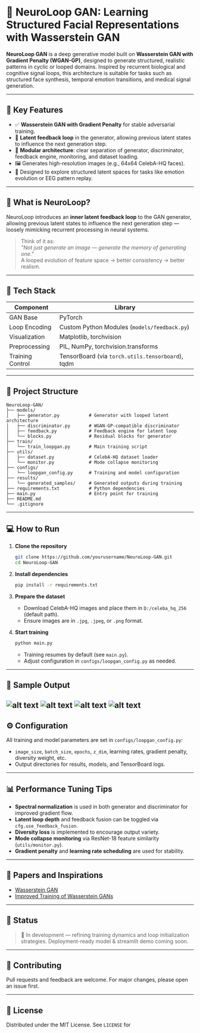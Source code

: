 # 🧠 NeuroLoop GAN: Learning Structured Facial Representations with Wasserstein GAN

**NeuroLoop GAN** is a deep generative model built on **Wasserstein GAN with Gradient Penalty (WGAN-GP)**, designed to generate structured, realistic patterns in cyclic or looped domains. Inspired by recurrent biological and cognitive signal loops, this architecture is suitable for tasks such as structured face synthesis, temporal emotion transitions, and medical signal generation.

---

## 📌 Key Features

- ✅ **Wasserstein GAN with Gradient Penalty** for stable adversarial training.
- 🎯 **Latent feedback loop** in the generator, allowing previous latent states to influence the next generation step.
- 🧬 **Modular architecture**: clear separation of generator, discriminator, feedback engine, monitoring, and dataset loading.
- 🖼️ Generates high-resolution images (e.g., 64x64 CelebA-HQ faces).
- 🧪 Designed to explore structured latent spaces for tasks like emotion evolution or EEG pattern replay.

---

## 🧠 What is NeuroLoop?

NeuroLoop introduces an **inner latent feedback loop** to the GAN generator, allowing previous latent states to influence the next generation step — loosely mimicking recurrent processing in neural systems.

> Think of it as:  
> _"Not just generate an image — generate the memory of generating one."_  
> A looped evolution of feature space → better consistency → better realism.

---

## 🚀 Tech Stack

| Component         | Library       |
|------------------|---------------|
| GAN Base         | PyTorch       |
| Loop Encoding    | Custom Python Modules (`models/feedback.py`) |
| Visualization    | Matplotlib, torchvision |
| Preprocessing    | PIL, NumPy, torchvision.transforms |
| Training Control | TensorBoard (via `torch.utils.tensorboard`), tqdm |

---

## 📁 Project Structure

```text
NeuroLoop-GAN/
├── models/
│   ├── generator.py           # Generator with looped latent architecture
│   ├── discriminator.py       # WGAN-GP-compatible discriminator
│   ├── feedback.py            # Feedback engine for latent loop
│   └── blocks.py              # Residual blocks for generator
├── train/
│   └── train_loopgan.py       # Main training script
├── utils/
│   ├── dataset.py             # CelebA-HQ dataset loader
│   └── monitor.py             # Mode collapse monitoring
├── configs/
│   └── loopgan_config.py      # Training and model configuration
├── results/
│   └── generated_samples/     # Generated outputs during training
├── requirements.txt           # Python dependencies
├── main.py                    # Entry point for training
├── README.md
└── .gitignore
```

---

## 💻 How to Run

1. **Clone the repository**
    ```bash
    git clone https://github.com/yourusername/NeuroLoop-GAN.git
    cd NeuroLoop-GAN
    ```

2. **Install dependencies**
    ```bash
    pip install -r requirements.txt
    ```

3. **Prepare the dataset**
    - Download CelebA-HQ images and place them in `D:/celeba_hq_256` (default path).
    - Ensure images are in `.jpg`, `.jpeg`, or `.png` format.

4. **Start training**
    ```bash
    python main.py
    ```
    - Training resumes by default (see `main.py`).
    - Adjust configuration in `configs/loopgan_config.py` as needed.

---

## 🧪 Sample Output
![alt text](image-1.png)
![alt text](image.png)
![alt text](image-2.png)
![alt text](image-3.png)
---

## ⚙️ Configuration

All training and model parameters are set in `configs/loopgan_config.py`:
- `image_size`, `batch_size`, `epochs`, `z_dim`, learning rates, gradient penalty, diversity weight, etc.
- Output directories for results, models, and TensorBoard logs.

---

## 📊 Performance Tuning Tips

- **Spectral normalization** is used in both generator and discriminator for improved gradient flow.
- **Latent loop depth** and feedback fusion can be toggled via `cfg.use_feedback_fusion`.
- **Diversity loss** is implemented to encourage output variety.
- **Mode collapse monitoring** via ResNet-18 feature similarity (`utils/monitor.py`).
- **Gradient penalty** and **learning rate scheduling** are used for stability.

---

## 📎 Papers and Inspirations

- [Wasserstein GAN](https://arxiv.org/abs/1701.07875)
- [Improved Training of Wasserstein GANs](https://arxiv.org/abs/1704.00028)

---

## 📌 Status

> 🚧 In development — refining training dynamics and loop initialization strategies.
> Deployment-ready model & streamlit demo coming soon.

---

## 🤝 Contributing

Pull requests and feedback are welcome. For major changes, please open an issue first.

---

## 📄 License

Distributed under the MIT License. See `LICENSE` for
